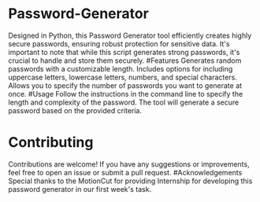 # Password-Generator
Designed in Python, this Password Generator tool efficiently creates highly secure passwords, ensuring robust protection for sensitive data.
It's important to note that while this script generates strong passwords, it's crucial to handle and store them securely. 
#Features
Generates random passwords with a customizable length.
Includes options for including uppercase letters, lowercase letters, numbers, and special characters.
Allows you to specify the number of passwords you want to generate at once.
#Usage
Follow the instructions in the command line to specify the length and complexity of the password. The tool will generate a secure password based on the provided criteria.
# Contributing
Contributions are welcome! If you have any suggestions or improvements, feel free to open an issue or submit a pull request.
#Acknowledgements
Special thanks to the MotionCut for providing Internship for developing this password generator in our first week's task.
